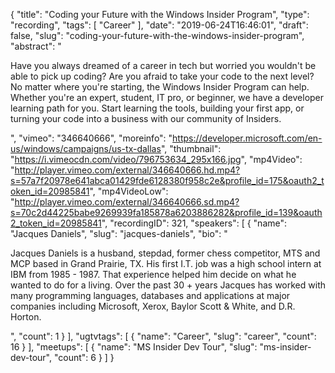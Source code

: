 {
  "title": "Coding your Future with the Windows Insider Program",
  "type": "recording",
  "tags": [
    "Career"
  ],
  "date": "2019-06-24T16:46:01",
  "draft": false,
  "slug": "coding-your-future-with-the-windows-insider-program",
  "abstract": "<p>Have you always dreamed of a career in tech but worried you wouldn't be able to pick up coding? Are you afraid to take your code to the next level? No matter where you're starting, the Windows Insider Program can help. Whether you're an expert, student, IT pro, or beginner, we have a developer learning path for you. Start learning the tools, building your first app, or turning your code into a business with our community of Insiders.</p>",
  "vimeo": "346640666",
  "moreinfo": "https://developer.microsoft.com/en-us/windows/campaigns/us-tx-dallas",
  "thumbnail": "https://i.vimeocdn.com/video/796753634_295x166.jpg",
  "mp4Video": "http://player.vimeo.com/external/346640666.hd.mp4?s=57a7f20978e641abca01429fde6128380f958c2e&profile_id=175&oauth2_token_id=20985841",
  "mp4VideoLow": "http://player.vimeo.com/external/346640666.sd.mp4?s=70c2d44225babe9269939fa185878a6203886282&profile_id=139&oauth2_token_id=20985841",
  "recordingID": 321,
  "speakers": [
    {
      "name": "Jacques Daniels",
      "slug": "jacques-daniels",
      "bio": "<p>Jacques Daniels is a husband, stepdad, former chess competitor, MTS and MCP based in Grand Prairie, TX. His first I.T. job was a high school intern at IBM from 1985 - 1987. That experience helped him decide on what he wanted to do for a living. Over the past 30 + years Jacques has worked with many programming languages, databases and applications at major companies including Microsoft, Xerox, Baylor Scott & White, and D.R. Horton.</p>",
      "count": 1
    }
  ],
  "ugtvtags": [
    {
      "name": "Career",
      "slug": "career",
      "count": 16
    }
  ],
  "meetups": [
    {
      "name": "MS Insider Dev Tour",
      "slug": "ms-insider-dev-tour",
      "count": 6
    }
  ]
}